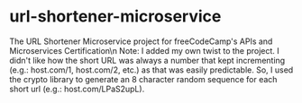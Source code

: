 # url-shortener-microservice
The URL Shortener Microservice project for freeCodeCamp's APIs and Microservices Certification\n
Note: I added my own twist to the project. I didn't like how the short URL was always a number that kept incrementing (e.g.: host.com/1, host.com/2, etc.) as that was easily predictable. So, I used the crypto library to generate an 8 character random sequence for each short url (e.g.: host.com/LPaS2upL).
